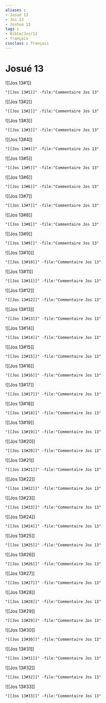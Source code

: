 ```yaml
---
aliases : 
- Josué 13
- Jos 13
- Joshua 13
tags : 
- Bible/Jos/13
- français
cssclass : français
---
```


# Josué 13

![[Jos 13#1]]

```query
"[[Jos 13#1]]" -file:"Commentaire Jos 13"
```

![[Jos 13#2]]

```query
"[[Jos 13#2]]" -file:"Commentaire Jos 13"
```

![[Jos 13#3]]

```query
"[[Jos 13#3]]" -file:"Commentaire Jos 13"
```

![[Jos 13#4]]

```query
"[[Jos 13#4]]" -file:"Commentaire Jos 13"
```

![[Jos 13#5]]

```query
"[[Jos 13#5]]" -file:"Commentaire Jos 13"
```

![[Jos 13#6]]

```query
"[[Jos 13#6]]" -file:"Commentaire Jos 13"
```

![[Jos 13#7]]

```query
"[[Jos 13#7]]" -file:"Commentaire Jos 13"
```

![[Jos 13#8]]

```query
"[[Jos 13#8]]" -file:"Commentaire Jos 13"
```

![[Jos 13#9]]

```query
"[[Jos 13#9]]" -file:"Commentaire Jos 13"
```

![[Jos 13#10]]

```query
"[[Jos 13#10]]" -file:"Commentaire Jos 13"
```

![[Jos 13#11]]

```query
"[[Jos 13#11]]" -file:"Commentaire Jos 13"
```

![[Jos 13#12]]

```query
"[[Jos 13#12]]" -file:"Commentaire Jos 13"
```

![[Jos 13#13]]

```query
"[[Jos 13#13]]" -file:"Commentaire Jos 13"
```

![[Jos 13#14]]

```query
"[[Jos 13#14]]" -file:"Commentaire Jos 13"
```

![[Jos 13#15]]

```query
"[[Jos 13#15]]" -file:"Commentaire Jos 13"
```

![[Jos 13#16]]

```query
"[[Jos 13#16]]" -file:"Commentaire Jos 13"
```

![[Jos 13#17]]

```query
"[[Jos 13#17]]" -file:"Commentaire Jos 13"
```

![[Jos 13#18]]

```query
"[[Jos 13#18]]" -file:"Commentaire Jos 13"
```

![[Jos 13#19]]

```query
"[[Jos 13#19]]" -file:"Commentaire Jos 13"
```

![[Jos 13#20]]

```query
"[[Jos 13#20]]" -file:"Commentaire Jos 13"
```

![[Jos 13#21]]

```query
"[[Jos 13#21]]" -file:"Commentaire Jos 13"
```

![[Jos 13#22]]

```query
"[[Jos 13#22]]" -file:"Commentaire Jos 13"
```

![[Jos 13#23]]

```query
"[[Jos 13#23]]" -file:"Commentaire Jos 13"
```

![[Jos 13#24]]

```query
"[[Jos 13#24]]" -file:"Commentaire Jos 13"
```

![[Jos 13#25]]

```query
"[[Jos 13#25]]" -file:"Commentaire Jos 13"
```

![[Jos 13#26]]

```query
"[[Jos 13#26]]" -file:"Commentaire Jos 13"
```

![[Jos 13#27]]

```query
"[[Jos 13#27]]" -file:"Commentaire Jos 13"
```

![[Jos 13#28]]

```query
"[[Jos 13#28]]" -file:"Commentaire Jos 13"
```

![[Jos 13#29]]

```query
"[[Jos 13#29]]" -file:"Commentaire Jos 13"
```

![[Jos 13#30]]

```query
"[[Jos 13#30]]" -file:"Commentaire Jos 13"
```

![[Jos 13#31]]

```query
"[[Jos 13#31]]" -file:"Commentaire Jos 13"
```

![[Jos 13#32]]

```query
"[[Jos 13#32]]" -file:"Commentaire Jos 13"
```

![[Jos 13#33]]

```query
"[[Jos 13#33]]" -file:"Commentaire Jos 13"
```

